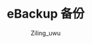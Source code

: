 ---
title: eBackup 备份
icon: copy
author: Ziling_uwu
copyright: Copyright © 2023 Iridescent
footer: Powered by Vuepress with vuepress-theme-hope
category:
  - 技术文档
tag:
  - 备份
---
